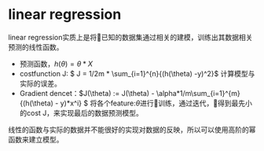 # linear regression


linear regression实质上是将已知的数据集通过相关的建模，训练出其数据相关预测的线性函数。

* 预测函数，$h(\theta) = \theta * X$
* costfunction J: $ J = 1/2m * \sum_{i=1}^{n}{(h(\theta) -y)^2}$ 计算模型与实际的误差。
* Gradient dencet：$J(\theta) := J(\theta) - \alpha*1/m\sum_{i=1}^{m}{(h(\theta) - y)*x^i} $  将各个feature:$\theta$进行训练，通过迭代，得到最先小的cost J，来实现最后的数据预测模型。

线性的函数与实际的数据并不能很好的实现对数据的反映，所以可以使用高阶的幂函数来建立模型。
